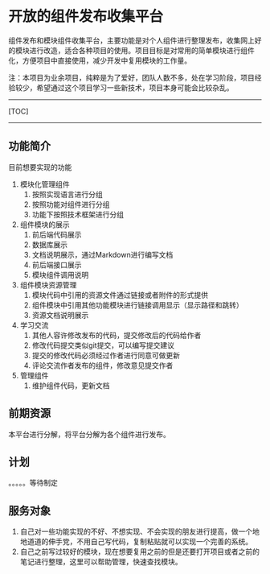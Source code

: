 # 开放的组件发布收集平台

组件发布和模块组件收集平台，主要功能是对个人组件进行整理发布，收集网上好的模块进行改造，适合各种项目的使用。项目目标是对常用的简单模块进行组件化，方便项目中直接使用，减少开发中复用模块的工作量。

注：本项目为业余项目，纯粹是为了爱好，团队人数不多，处在学习阶段，项目经验较少，希望通过这个项目学习一些新技术，项目本身可能会比较杂乱。

---------------------------

[TOC]

---------------------------

## 功能简介

目前想要实现的功能
1. 模块化管理组件
    1. 按照实现语言进行分组
    2. 按照功能对组件进行分组
    3. 功能下按照技术框架进行分组
2. 组件模块的展示
    1. 前后端代码展示
    2. 数据库展示
    3. 文档说明展示，通过Markdown进行编写文档
    4. 前后端接口展示
    5. 模块组件调用说明
3. 组件模块资源管理
    1. 模块代码中引用的资源文件通过链接或者附件的形式提供
    2. 组件模块中引用其他功能模块进行链接调用显示（显示路径和跳转）
    3. 资源文档说明展示
4. 学习交流
    1. 其他人容许修改发布的代码，提交修改后的代码给作者
    2. 修改代码提交类似git提交，可以编写提交建议
    3. 提交的修改代码必须经过作者进行同意可做更新
    4. 评论交流作者发布的组件，修改意见提交作者
5. 管理组件
    1. 维护组件代码，更新文档

## 前期资源
本平台进行分解，将平台分解为各个组件进行发布。
## 计划
。。。。。等待制定
## 服务对象
1. 自己对一些功能实现的不好、不想实现、不会实现的朋友进行提高，做一个地地道道的伸手党，不用自己写代码，复制粘贴就可以实现一个完善的系统。
2. 自己之前写过较好的模块，现在想要复用之前的但是还要打开项目或者之前的笔记进行整理，这里可以帮助管理，快速查找模块。